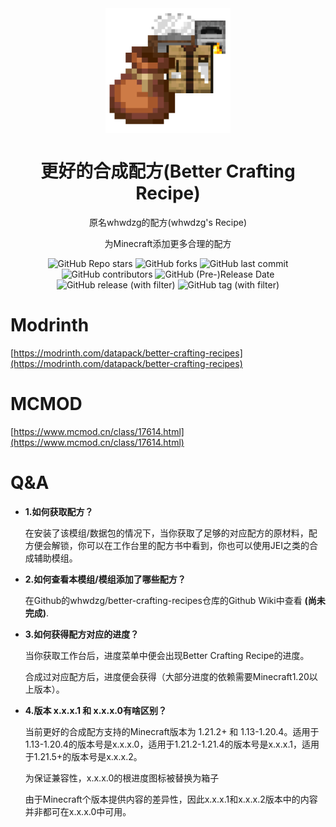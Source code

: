 <div align="center">
    <img align="center" src="https://raw.githubusercontent.com/whwdzg/better-crafting-recipes/main/pack.png" alt="logo" width="200">
    <h1 align="center">更好的合成配方(Better Crafting Recipe)</h1>
    <p align="enter">原名whwdzg的配方(whwdzg's Recipe)</p>
    <p align="enter">为Minecraft添加更多合理的配方</p>
    <img alt="GitHub Repo stars" src="https://img.shields.io/github/stars/whwdzg/better-crafting-recipes">
    <img alt="GitHub forks" src="https://img.shields.io/github/forks/whwdzg/better-crafting-recipes">
    <img alt="GitHub last commit" src="https://img.shields.io/github/last-commit/whwdzg/better-crafting-recipes">
    <img alt="GitHub contributors" src="https://img.shields.io/github/contributors/whwdzg/better-crafting-recipes">
    <img alt="GitHub (Pre-)Release Date" src="https://img.shields.io/github/release-date-pre/whwdzg/better-crafting-recipes">
    <img alt="GitHub release (with filter)" src="https://img.shields.io/github/v/release/whwdzg/better-crafting-recipes">
    <img alt="GitHub tag (with filter)" src="https://img.shields.io/github/v/tag/whwdzg/better-crafting-recipes">
    </br>
</div>

# Modrinth

[https://modrinth.com/datapack/better-crafting-recipes](https://modrinth.com/datapack/better-crafting-recipes)

# MCMOD

[https://www.mcmod.cn/class/17614.html](https://www.mcmod.cn/class/17614.html)

# Q&A

- **1.如何获取配方？**

  在安装了该模组/数据包的情况下，当你获取了足够的对应配方的原材料，配方便会解锁，你可以在工作台里的配方书中看到，你也可以使用JEI之类的合成辅助模组。

- **2.如何查看本模组/模组添加了哪些配方？**

  在Github的whwdzg/better-crafting-recipes仓库的Github Wiki中查看
**(尚未完成)**.

- **3.如何获得配方对应的进度？**

  当你获取工作台后，进度菜单中便会出现Better Crafting Recipe的进度。
  
  合成过对应配方后，进度便会获得（大部分进度的依赖需要Minecraft1.20以上版本）。

- **4.版本 x.x.x.1 和 x.x.x.0有啥区别？**

    当前更好的合成配方支持的Minecraft版本为 1.21.2+ 和 1.13-1.20.4。适用于1.13-1.20.4的版本号是x.x.x.0，适用于1.21.2-1.21.4的版本号是x.x.x.1，适用于1.21.5+的版本号是x.x.x.2。
  
    为保证兼容性，x.x.x.0的根进度图标被替换为箱子

    由于Minecraft个版本提供内容的差异性，因此x.x.x.1和x.x.x.2版本中的内容并非都可在x.x.x.0中可用。
